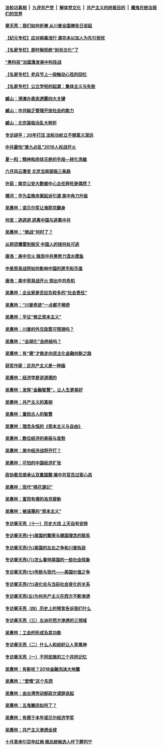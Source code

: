 ####  [法轮功真相](../../../../basic/blob/master/README.md?t=06290831) &nbsp;|&nbsp; [九评共产党](../../../../9ping.md/blob/master/README.md?t=06290831) &nbsp;|&nbsp; [解体党文化](../../../../jtdwh.md/blob/master/README.md?t=06290831)  &nbsp;|&nbsp; [共产主义的终极目的](../../../../gczydzjmd.md/blob/master/README.md?t=06290831) &nbsp;|&nbsp; [魔鬼在统治我们的世界](../../../../mgztzwmdsj.md/blob/master/README.md?t=06290831) 

#### [章天亮：我们如何祈祷 从川普全国祷告日说起](../pages/nsc423/n11944627.md?t=06290831) 

#### [【纪元专栏】应对病毒流行 渥京未以加人为先引担忧](../pages/nsc423/n11875714.md?t=06290831) 

#### [【名家专栏】是时候拒绝“封杀文化”了](../pages/nsc423/n11814093.md?t=06290831) 

#### [“黑科技”治国激发美中科技战](../pages/nsc423/n11638056.md?t=06290831) 

#### [【名家专栏】老兵节上一段触动心弦的回忆](../pages/nsc423/n11646016.md?t=06290831) 

#### [【名家专栏】公立学校的起源：集体主义与失败](../pages/nsc423/n11601833.md?t=06290831) 

#### [臧山：港澳办表态透露四大关键](../pages/nsc423/n11421628.md?t=06290831) 

#### [臧山：中共缺乏管理开放社会的能力](../pages/nsc423/n11407457.md?t=06290831) 

#### [臧山：北京面临治乱大转折](../pages/nsc423/n11406895.md?t=06290831) 

#### [专访胡平：20年打压 法轮功屹立不倒意义深远](../pages/nsc423/n11398800.md?t=06290831) 

#### [中共最怕“逢九必乱”2019人权战开火](../pages/nsc423/n11385248.md?t=06290831) 

#### [夏一阳：精神和肉体灭绝的手段—转化洗脑](../pages/nsc423/n11368250.md?t=06290831) 

#### [六月风云激变 北京当局面临三条路](../pages/nsc423/n11313668.md?t=06290831) 

#### [许茹：南京公安大数据中心主任猝死是偶然？](../pages/nsc423/n11064744.md?t=06290831) 

#### [横河：华为孟晚舟案起诉引渡 美中角力升级](../pages/nsc423/n11027230.md?t=06290831) 

#### [吴惠林：诺贝尔奖让海耶克翻身](../pages/nsc423/n10890049.md?t=06290831) 

#### [何坚：逃逃逃 逃离中国与逃离中共](../pages/nsc423/n10592891.md?t=06290831) 

#### [吴惠林：“商战”何时了？](../pages/nsc423/n10573558.md?t=06290831) 

#### [从网贷爆雷到股灾 中国人的钱何处可逃](../pages/nsc423/n10572800.md?t=06290831) 

#### [唐浩：美中交火 隐现中共黑势力混水摸鱼](../pages/nsc423/n10544040.md?t=06290831) 

#### [中美贸易战将如何影响中国的房市和币值](../pages/nsc423/n10543697.md?t=06290831) 

#### [唐浩：美中贸易战开火 烧出中共危机](../pages/nsc423/n10540126.md?t=06290831) 

#### [吴惠林：企业家是否应负较多的“社会责任”](../pages/nsc423/n10535022.md?t=06290831) 

#### [吴惠林：“川普奇迹”一点都不稀奇](../pages/nsc423/n10512808.md?t=06290831) 

#### [吴惠林：平议“修正资本主义”](../pages/nsc423/n10495724.md?t=06290831) 

#### [吴惠林：川普的外交政策可预测吗？](../pages/nsc423/n10462387.md?t=06290831) 

#### [吴惠林：“全球化”会终结吗？](../pages/nsc423/n10452838.md?t=06290831) 

#### [吴惠林：有“德”才能走向民主化金融创新之路](../pages/nsc423/n10432292.md?t=06290831) 

#### [获奖作家：这共产主义是一种癌](../pages/nsc423/n10431541.md?t=06290831) 

#### [吴惠林：经济学是讲道德的](../pages/nsc423/n10398014.md?t=06290831) 

#### [吴惠林：发挥“金融智慧”，让人生更美好](../pages/nsc423/n10375019.md?t=06290831) 

#### [吴惠林：共产主义的真相](../pages/nsc423/n10351394.md?t=06290831) 

#### [吴惠林：重拾古人的智慧](../pages/nsc423/n10337691.md?t=06290831) 

#### [吴惠林：理念永恒的《资本主义与自由》](../pages/nsc423/n10316274.md?t=06290831) 

#### [吴惠林：数位经济的美丽与哀愁](../pages/nsc423/n10292946.md?t=06290831) 

#### [吴惠林：美中经济战将开打？](../pages/nsc423/n10258825.md?t=06290831) 

#### [吴惠林：可怕的中国经济扩张](../pages/nsc423/n10219147.md?t=06290831) 

#### [政协委员提承认双重国籍 揭中共官员过客心态](../pages/nsc423/n10208809.md?t=06290831) 

#### [吴惠林：现代“桃花源记”](../pages/nsc423/n10185234.md?t=06290831) 

#### [吴惠林：富而有德的洛克斐勒](../pages/nsc423/n10142264.md?t=06290831) 

#### [吴惠林：被诬蔑的“资本主义”](../pages/nsc423/n10124816.md?t=06290831) 

#### [专访章天亮（十一）历史大戏 上天自有安排](../pages/nsc423/n10094905.md?t=06290831) 

#### [专访章天亮(十)美国的繁荣与建国理念的联系](../pages/nsc423/n10094899.md?t=06290831) 

#### [专访章天亮(九)美国的左右之争和川普执政](../pages/nsc423/n10094889.md?t=06290831) 

#### [专访章天亮(八)怎么看待美国的一些社会现象](../pages/nsc423/n10094857.md?t=06290831) 

#### [专访章天亮(七)传统与现代——美国价值之争](../pages/nsc423/n10093140.md?t=06290831) 

#### [专访章天亮(六)进化论与当前社会变化的关系](../pages/nsc423/n10092036.md?t=06290831) 

#### [专访章天亮(五)为何共产主义在西方不断渗透](../pages/nsc423/n10083620.md?t=06290831) 

#### [专访章天亮（四）历史上的预言告诉我们什么](../pages/nsc423/n10083606.md?t=06290831) 

#### [专访章天亮（三）左派在西方渗透的三领域](../pages/nsc423/n10081115.md?t=06290831) 

#### [吴惠林：工会的形成及其功能](../pages/nsc423/n10080633.md?t=06290831) 

#### [专访章天亮（二）什么人和组织让人背离神](../pages/nsc423/n10076637.md?t=06290831) 

#### [专访章天亮（一）不同民族的三个共同记忆](../pages/nsc423/n10074188.md?t=06290831) 

#### [吴惠林：有影呒？2018金融泡沫大地震](../pages/nsc423/n10040534.md?t=06290831) 

#### [吴惠林：“爱情”这个东西](../pages/nsc423/n10019423.md?t=06290831) 

#### [吴惠林：由台湾劳动部政次请辞说起](../pages/nsc423/n9979679.md?t=06290831) 

#### [吴惠林：五鬼搬运如何了？](../pages/nsc423/n9925338.md?t=06290831) 

#### [吴惠林：有感于本年诺贝尔经济学奖](../pages/nsc423/n9871883.md?t=06290831) 

#### [吴惠林：共产主义渗透全球](../pages/nsc423/n9812748.md?t=06290831) 

#### [十月革命引百年红祸 俄总统候选人吁下葬列宁](../pages/nsc423/n9810182.md?t=06290831) 


